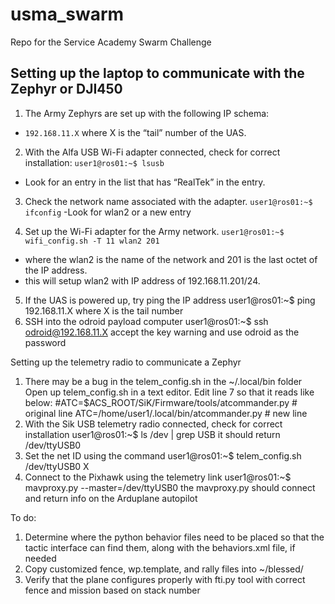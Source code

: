 # usma_swarm
Repo for the Service Academy Swarm Challenge

## Setting up the laptop to communicate with the Zephyr or DJI450

1. The Army Zephyrs are set up with the following IP schema:
- `192.168.11.X` where X is the “tail” number of the UAS.

2. With the Alfa USB Wi-Fi adapter connected, check for correct installation:
`user1@ros01:~$ lsusb`
- Look for an entry in the list that has “RealTek” in the entry.

3. Check the network name associated with the adapter.
`user1@ros01:~$ ifconfig`
-Look for wlan2 or a new entry

4. Set up the Wi-Fi adapter for the Army network.
`user1@ros01:~$ wifi_config.sh -T 11 wlan2 201`
- where the wlan2 is the name of the network and 201 is the last octet of the IP address.
- this will setup wlan2 with IP address of 192.168.11.201/24.

5. If the UAS is powered up, try ping the IP address
	user1@ros01:~$ ping 192.168.11.X
  where X is the tail number
6.  SSH into the odroid payload computer
	user1@ros01:~$ ssh odroid@192.168.11.X
  accept the key warning and use odroid as the password


Setting up the telemetry radio to communicate a Zephyr

1.  There may be a bug in the telem_config.sh in the ~/.local/bin folder
     Open up telem_config.sh in a text editor.
     Edit line 7 so that it reads like below:
     #ATC=$ACS_ROOT/SiK/Firmware/tools/atcommander.py # original line
  ATC=/home/user1/.local/bin/atcommander.py	# new line
2.  With the Sik USB telemetry radio connected, check for correct installation
	user1@ros01:~$ ls /dev | grep USB
  it should return /dev/ttyUSB0
3.  Set the net ID using the command
	user1@ros01:~$ telem_config.sh /dev/ttyUSB0 X
4.  Connect to the Pixhawk using the telemetry link
	user1@ros01:~$ mavproxy.py --master=/dev/ttyUSB0
  the mavproxy.py should connect and return info on the Arduplane autopilot


To do:
1.  Determine where the python behavior files need to be placed so that the tactic interface can find them, along with the behaviors.xml file, if needed
2.  Copy customized fence, wp.template, and rally files into ~/blessed/
3.  Verify that the plane configures properly with fti.py tool with correct fence and mission based on stack number
